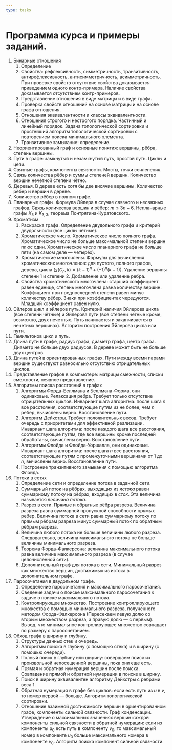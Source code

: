 ```yaml
---
type: tasks
---
```


# Программа курса и примеры заданий.

1. Бинарные отношения
    1. Определение
    2. Свойства: рефлексивность, симметричность, транзитивность, антирефлексивность, антисимметричность, асимметричность. При проверке свойств отсутствие свойства доказывается приведением одного контр-примера. Наличие свойства доказывается отсутствием контр-примеров.
    3. Представление отношения в виде матрицы и в виде графа.
    4. Проверка свойств отношений на основе матрицы и на основе графа отношения.
    5. Отношения эквивалентности и классы эквивалентности.
    6. Отношения строгого и нестрогого порядка. Частичный и линейный порядок. Задача топологической сортировки и простейший алгоритм топологической сортировки с повторением поиска минимального элемента.
    7. Транзитивное замыкание: определение.
2. Неориентированный граф и основные понятия: вершины, рёбра, степень вершины.
3. Пути в графе: замкнутый и незамкнутый путь, простой путь. Циклы и цепи.
4. Связные графы, компоненты связности. Мосты, точки сочленения.
5. Связь количества рёбер и суммы степеней вершин. Количество вершин нечётной степени чётно.
6. Деревья. В дереве есть хотя бы две висячие вершины. Количество рёбер и вершин в дереве.
7. Количество рёбер в полном графе.
8. Планарные графы. Формула Эйлера в случае связного и несвязных графов. Связь количества вершин и рёбер: $m \le 3n-6$. Непланарные графы $K_5$ и $K_{3,3}$, теорема Понтрягина-Куратовского.
9. Хроматизм
    1. Раскраска графа. Определение двудольного графа и критерий двудольности (все циклы чётные).
    2. Хроматическое число. Хроматическое число полного графа. Хроматическое число не больше максимальной степени вершин плюс один. Хроматическое число планарного графа не больше пяти (на самом деле — четырёх).
    3. Хроматические многочлены. Формулы для вычисления хроматических многочленов: для пустого, полного графов, дерева, цикла ($\chi(C_n, k) = (k-1)^n+(-1)^n(k-1)$). Удаление вершины степени 1 и степени 2. Добавление или удаление ребра.
    4. Свойства хроматического многочлена: старший коэффициент равен единице, степень многочлена равна количеству вершин. Коэффициент при предпоследней степени равен минус количеству рёбер. Знаки при коэффициентах чередуются. Младший коэффициент равен нулю.
10. Эйлеров цикл и эйлеров путь. Критерий наличия Эйлерова цикла (все степени чётные) и Эйлерова пути (все степени четные кроме, возможно, двух нечетных. Путь начинается и заканчивается в нечетных вершинах). Алгоритм построения Эйлерова цикла или пути.
11. Гамильтонов цикл и путь.
12. Длина пути в графе, радиус графа, диаметр графа, центр графа. Диаметр не больше двух радиусов. В дереве может быть не больше двух центров.
13. Длина путей в ориентированных графах. Пути между всеми парами вершин существуют равносильно отсутствию отрицательных циклов.
14. Представление графов в компьютере: матрицы смежности, списки смежности, неявное представление.
15. Алгоритмы поиска расстояний в графах
    1. Алгоритмы Форда-Беллмана и Беллмана-Форма, они одинаковые. Релаксация ребра. Требует только отсутствие отрицательных циклов. Инвариант шага алгоритма: после шага $n$ все расстояния, соответствующие путям из не более, чем $n$ ребер, вычислены верно. Восстановление пути.
    2. Алгоритм Дейкстры. Требует положительных весов. Требует очередь с приоритетами для эффективной реализации. Инвариант шага алгоритма: после каждого шага все расстояния, соответствующие путям, где все вершины кроме последней обработаны, вычислены верно. Восстановление пути.
    3. Алгоритмы Флойда и Флойда-Уоршалла, они одинаковые. Инвариант шага алгоритма: после шага $n$ все расстояния, соответствующие путям с промежуточными вершинами от $1$ до $n$, вычислены верно. Восстановление пути.
    4. Построение транзитивного замыкания с помощью алгоритма Флойда.
16. Потоки в сетях
    1. Определение сети и определение потока в заданной сети.
    2. Суммарный поток на рёбрах, выходящих из _истока_ равен суммарному потоку на рёбрах, входящих в _сток_. Эта величина называется _величина потока_.
    3. Разрез в сети. Прямые и обратные рёбра разреза. Величина разреза равна суммарной пропускной способности прямых ребер. Величина потока в сети равна суммарному потоку по прямым рёбрам разреза минус суммарный поток по обратным рёбрам разреза.
    4. Величина любого потока не больше величины любого разреза. Следовательно, величина максимального потока не больше величины минимального разреза.
    5. Теорема Форда-Фалкерсона: величина максимального потока равна величине максимального разреза (в случае целочисленной сети).
    6. Дополнительный граф для потока в сети. Минимальный разрез как множество вершин, достижимых из истока в дополнительном графе.
17. Паросочетания в двудольном графе.
    1. Определение паросочетания и максимального паросочетания.
    2. Сведение задачи о поиске максимального паросочетания к задаче о поиске максимального потока.
    3. Контролирующее множество. Построение контроллирующего множества с помощью минимального разреза, полученного методом Форда-Фалкерсона (Пересекаем левую долю со вторым множеством разреза, а правую долю — с первым). Вывод, что минимальное контролирующее множество совпадает по размеру с паросочетанием.
18. Обход графа в ширину и глубину.
    1. Структуры данных стек и очередь.
    2. Алгоритмы поиска в глубину (с помощью стека) и в ширину (с помощью очереди).
    3. Полный поиск в глубину или ширину: совершаем поиск из произвольной непосещенной вершины, пока они еще есть.
    4. Прямая и обратная нумерация вершин после поиска. Совпадение прямой и обратной нумерации в поиске в ширину.
    5. Поиск в ширину эквивалентен алгоритму Дейкстры с ребрами веса 1.
    6. Обратная нумерация в графе без циклов: если есть путь из $u$ в $v$, то номер первой — больше. Алгоритм топологической сортировки.
    7. Отношение взаимной достижимости вершин в ориентированном графе, компоненты сильной связности. Граф конденсации. Утверждение о максимальных значениях вершин каждой компоненты сильной связности в обратной нумерации: если из компоненты $u_0$ есть путь в компоненту $v_0$, то максимальный номер в компоненте $u_0$ больше максимального номера в компоненте $v_0$. Алгоритм поиска компонент сильной связности.
